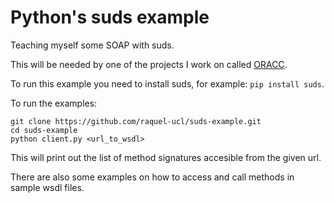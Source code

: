 # Python's suds example

Teaching myself some SOAP with suds.

This will be needed by one of the projects I work on called [ORACC](https://github.com/UCL-RITS/nammu).

To run this example you need to install suds, for example: `pip install suds`.

To run the examples:

```
git clone https://github.com/raquel-ucl/suds-example.git
cd suds-example
python client.py <url_to_wsdl>
```

This will print out the list of method signatures accesible from the given url.

There are also some examples on how to access and call methods in sample wsdl files.

